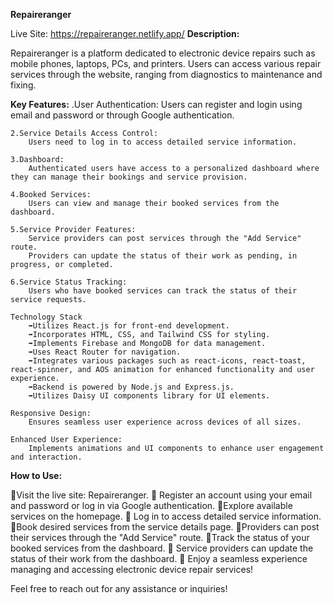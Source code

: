 **Repaireranger**

Live Site: https://repaireranger.netlify.app/
**Description:**

Repaireranger is a platform dedicated to electronic device repairs such as mobile phones, laptops, PCs, and printers. Users can access various repair services through the website, ranging from diagnostics to maintenance and fixing.


**Key Features:**
    .User Authentication: 
        Users can register and login using email and password or through Google authentication.

    2.Service Details Access Control:
        Users need to log in to access detailed service information.

    3.Dashboard:
        Authenticated users have access to a personalized dashboard where they can manage their bookings and service provision.

    4.Booked Services:
        Users can view and manage their booked services from the dashboard.

    5.Service Provider Features:
        Service providers can post services through the "Add Service" route.
        Providers can update the status of their work as pending, in progress, or completed.

    6.Service Status Tracking:
        Users who have booked services can track the status of their service requests.

    Technology Stack
        ➡️Utilizes React.js for front-end development.
        ➡️Incorporates HTML, CSS, and Tailwind CSS for styling.
        ➡️Implements Firebase and MongoDB for data management.
        ➡️Uses React Router for navigation.
        ➡️Integrates various packages such as react-icons, react-toast, react-spinner, and AOS animation for enhanced functionality and user experience.
        ➡️Backend is powered by Node.js and Express.js.
        ➡️Utilizes Daisy UI components library for UI elements.

    Responsive Design:
        Ensures seamless user experience across devices of all sizes.

    Enhanced User Experience:
        Implements animations and UI components to enhance user engagement and interaction.

**How to Use:**

  📒Visit the live site: Repaireranger.
  📒 Register an account using your email and password or log in via Google authentication.
  📒Explore available services on the homepage.
  📒 Log in to access detailed service information.
  📒Book desired services from the service details page.
  📒Providers can post their services through the "Add Service" route.
  📒Track the status of your booked services from the dashboard.
  📒 Service providers can update the status of their work from the dashboard.
  📒 Enjoy a seamless experience managing and accessing electronic device repair services!

Feel free to reach out for any assistance or inquiries!
